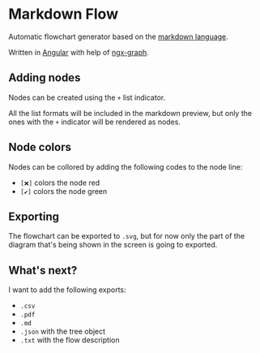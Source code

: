 # Markdown Flow

Automatic flowchart generator based on the [markdown language](https://github.com/adam-p/markdown-here/wiki/Markdown-Cheatsheet).

Written in [Angular](https://angular.io/) with help of [ngx-graph](https://github.com/swimlane/ngx-graph).

## Adding nodes
Nodes can be created using the `+` list indicator. 

All the list formats will be included in the markdown preview, but only the ones with the `+` indicator will be rendered as nodes.

## Node colors
Nodes can be collored by adding the following codes to the node line:

- `[❌]` colors the node red
- `[✔]` colors the node green

## Exporting
The flowchart can be exported to `.svg`, but for now only the part of the diagram that's being shown in the screen is going to exported.

## What's next?
I want to add the following exports:

- `.csv`
- `.pdf`
- `.md`
- `.json` with the tree object
- `.txt` with the flow description
